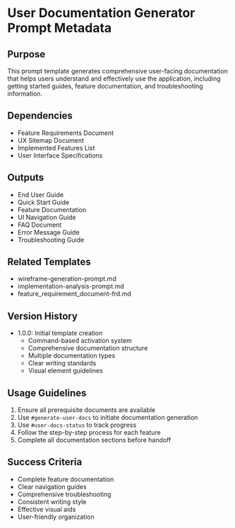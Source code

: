 # User Documentation Generator Prompt Metadata

## Purpose

This prompt template generates comprehensive user-facing documentation that helps users understand and effectively use the application, including getting started guides, feature documentation, and troubleshooting information.

## Dependencies

- Feature Requirements Document
- UX Sitemap Document
- Implemented Features List
- User Interface Specifications

## Outputs

- End User Guide
- Quick Start Guide
- Feature Documentation
- UI Navigation Guide
- FAQ Document
- Error Message Guide
- Troubleshooting Guide

## Related Templates

- wireframe-generation-prompt.md
- implementation-analysis-prompt.md
- feature_requirement_document-frd.md

## Version History

- 1.0.0: Initial template creation
  - Command-based activation system
  - Comprehensive documentation structure
  - Multiple documentation types
  - Clear writing standards
  - Visual element guidelines

## Usage Guidelines

1. Ensure all prerequisite documents are available
2. Use `#generate-user-docs` to initiate documentation generation
3. Use `#user-docs-status` to track progress
4. Follow the step-by-step process for each feature
5. Complete all documentation sections before handoff

## Success Criteria

- Complete feature documentation
- Clear navigation guides
- Comprehensive troubleshooting
- Consistent writing style
- Effective visual aids
- User-friendly organization
